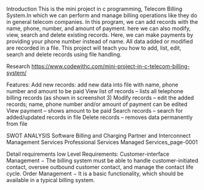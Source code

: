 Introduction
This is the mini project in c programming, Telecom Billing System.In which we can perform and manage billing operations like they do in general telecom companies. In this program, we can add records with the name, phone, number, and amount of payment. here we can also modify, view, search and delete existing records. Here, we can make payments by providing your phone number instead of name. All data added or modified are recorded in a file. This project will teach you how to add, list, edit, search and delete records using file handling.

Research
https://www.codewithc.com/mini-project-in-c-telecom-billing-system/

Features:
Add new records: add new data into file with name, phone number and amount to be paid View list of records – lists all telephone billing records (as shown in screenshot 3) Modify records – edit the added records; name, phone number and/or amount of payment can be edited View payment – shows amount to be paid Search records – search for added/updated records in file Delete records – removes data permanently from file

SWOT ANALYSIS
Software Billing and Charging Partner and Interconnect Management Services Professional Services Managed Services_page-0001

Detail requirements
low Level Requirements:
Customer-interface Management − The billing system must be able to handle customer-initiated contact, oversee outbound customer contact, and manage the contact life cycle. Order Management − It is a basic functionality, which should be available in a typical billing system.
